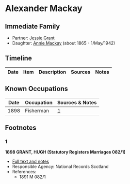 ﻿---
layout: person
subject_key: i56321492
permalink: /people/i56321492
---

# Alexander Mackay

## Immediate Family

* Partner: [Jessie Grant](./@31091676@-jessie-grant-b-d.md)
* Daughter: [Annie Mackay](./@503334@-annie-mackay-b1865-d1942-5-1.md) (about 1865 - 1/May/1942)

## Timeline

Date | Item | Description | Sources | Notes
---|---|---|---|---

## Known Occupations

Date | Occupation | Sources & Notes
---|---|---
1898 | Fisherman | [1](#1)

## Footnotes

### 1

**1898 GRANT, HUGH (Statutory Registers Marriages 082/1)**

* [Full text and notes](../sources/@20178986@-1898-grant,-hugh-statutory-registers-marriages-082-1-.md)
* Responsible Agency: National Records Scotland
* References: 
  * 1891 M 082/1

